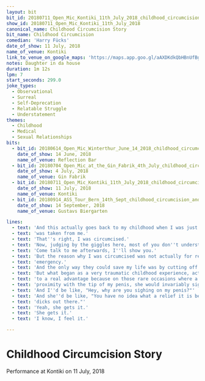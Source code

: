 ```yaml
---
layout: bit
bit_id: 20180711_Open_Mic_Kontiki_11th_July_2018_childhood_circumcision
show_id: 20180711_Open_Mic_Kontiki_11th_July_2018
canonical_name: Childhood Circumcision Story
bit_name: Childhood Circumcision
comedian: 'Harry Fücks'
date_of_show: 11 July, 2018
name_of_venue: Kontiki
link_to_venue_on_google_maps: 'https://maps.app.goo.gl/aAXDKdkQbHBnUfBg7'
notes: Daughter in da house
duration: 1m 12s
lpm: 7
start_seconds: 299.0
joke_types:
  - Observational
  - Surreal
  - Self-Deprecation
  - Relatable Struggle
  - Understatement
themes:
  - Childhood
  - Medical
  - Sexual Relationships
bits:
  - bit_id: 20180614_Open_Mic_Winterthur_June_14_2018_childhood_circumcision_story
    date_of_show: 14 June, 2018
    name_of_venue: Reflection Bar
  - bit_id: 20180704_Open_Mic_at_the_Gin_Fabrik_4th_July_childhood_circumcision
    date_of_show: 4 July, 2018
    name_of_venue: Gin Fabrik
  - bit_id: 20180711_Open_Mic_Kontiki_11th_July_2018_childhood_circumcision
    date_of_show: 11 July, 2018
    name_of_venue: Kontiki
  - bit_id: 20180914_ASS_Tour_Bern_14th_Sept_childhood_circumcision_and_its_perks
    date_of_show: 14 September, 2018
    name_of_venue: Gustavs Biergarten

lines:
  - text: 'And this actually goes back to my childhood when I was just seven years old, something'
  - text: 'was taken from me.'
  - text: 'That''s right, I was circumcised.'
  - text: 'Now, judging by the giggles here, most of you don''t understand circumcision.'
  - text: 'Come talk to me afterwards, I''ll show you.'
  - text: 'But the reason why I was circumcised was not actually for religious reasons, it was a medical'
  - text: 'emergency.'
  - text: 'And the only way they could save my life was by cutting off my foreskin.'
  - text: 'But what began as a very traumatic childhood experience, actually in adult life, turned'
  - text: 'to a real advantage because on those rare occasions where a woman would come into close'
  - text: 'proximity with the tip of my penis, she would invariably sigh like, "Ahh."'
  - text: 'And I''d be like, "Hey, why are you sighing on my penis?"'
  - text: 'And she''d be like, "You have no idea what a relief it is because there are so many dirty'
  - text: 'dicks out there."'
  - text: 'Yeah, she gets it.'
  - text: 'She gets it.'
  - text: 'I know, I feel it.'

---
```


# Childhood Circumcision Story

Performance at Kontiki on 11 July, 2018
